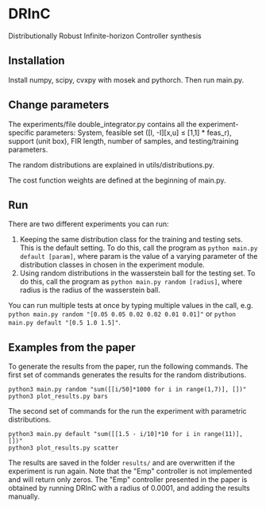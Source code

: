 # DRInC
Distributionally Robust Infinite-horizon Controller synthesis

## Installation
Install numpy, scipy, cvxpy with mosek and pythorch. Then run main.py.

## Change parameters
The experiments/file double_integrator.py contains all the experiment-specific
parameters:
System, feasible set ([I, -I][x,u] ≤ [1,1] * feas_r), support (unit box),
FIR length, number of samples, and testing/training parameters.

The random distributions are explained in utils/distributions.py.

The cost function weights are defined at the beginning of main.py.


## Run
There are two different experiments you can run:
1. Keeping the same distribution class for the training and testing sets.
This is the default setting. To do this, call the program as 
`python main.py default [param]`, where param is the value of a varying
parameter of the distribution classes in chosen in the experiment module.
2. Using random distributions in the wasserstein ball for the testing set. To
do this, call the program as `python main.py random [radius]`, where radius is
the radius of the wasserstein ball.

You can run multiple tests at once by typing multiple values in the call, e.g.
`python main.py random "[0.05 0.05 0.02 0.02 0.01 0.01]"`
or `python main.py default "[0.5 1.0 1.5]"`.

## Examples from the paper
To generate the results from the paper, run the following commands. The first 
set of commands generates the results for the random distributions.

`python3 main.py random "sum([[i/50]*1000 for i in range(1,7)], [])"` <br />
`python3 plot_results.py bars`

The second set of commands for the run the experiment with parametric 
distributions.

`python3 main.py default "sum([[1.5 - i/10]*10 for i in range(11)], [])"` <br />
`python3 plot_results.py scatter`

The results are saved in the folder `results/` and are overwritten if the
experiment is run again. Note that the "Emp" controller is not implemented and
will return only zeros. The "Emp" controller presented in the paper is obtained
by running DRInC with a radius of 0.0001, and adding the results manually.
